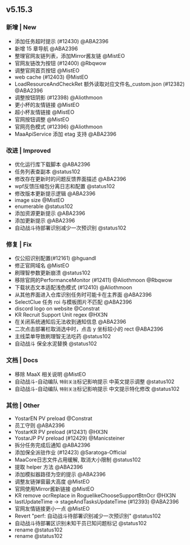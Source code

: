 ## v5.15.3

### 新增 | New

* 添加任务超时提示 (#12430) @ABA2396
* 新增 15 章导航 @ABA2396
* 整理官网友链列表，添加Mirror酱友链 @MistEO
* 官网友链改为按钮 (#12400) @Rbqwow
* 调整官网首页按钮 @MistEO
* web cache (#12403) @MistEO
* LoadResourceAndCheckRet 额外读取对应文件名_custom.json (#12382) @ABA2396
* 调整按钮阴影 (#12398) @Aliothmoon
* 更小杯的友情链接 @MistEO
* 超小杯友情链接 @MistEO
* 官网按钮调整 @MistEO
* 官网亮色模式 (#12396) @Aliothmoon
* MaaApiService 添加 etag 支持 @ABA2396

### 改进 | Improved

* 优化运行库下载脚本 @ABA2396
* 任务列表查副本 @status102
* 修改存在更新时的问题反馈界面描述 @ABA2396
* wpf反馈压缩包分离日志和配置 @status102
* 修改版本更新提示逻辑 @ABA2396
* image size @MistEO
* enumerable @status102
* 添加资源更新提示 @ABA2396
* 添加更新提示 @ABA2396
* 自动战斗待部署识别减少一次预识别 @status102

### 修复 | Fix

* 仅公招识别配置(#12161) @hguandl
* 修正官网域名 @MistEO
* 刷理智参数更新崩溃 @status102
* 移除官网的PerformanceMonitor (#12411) @Aliothmoon @Rbqwow
* 下载状态文本适配浅色模式 (#12410) @Aliothmoon
* 从其他界面进入仓库识别任务时可能卡在主界面 @ABA2396
* SelectClue 任务 roi 与模板图片不匹配 @ABA2396
* discord logo on website @Constrat
* KR Recruit Support Unit regex @HX3N
* 在关闭系统通知后无法收到通知信息 @ABA2396
* 二次点击部署栏取消选中时，点击 y 坐标较小的 rect @ABA2396
* 主线菜单导致刷理智无法吃药 @status102
* 自动战斗 保全水泥替换 @status102

### 文档 | Docs

* 移除 MaaX 相关说明 @MistEO
* 自动战斗-自动编队 `特别关注`标记影响提示 中英文提示调整 @status102
* 自动战斗-自动编队 `特别关注`标记影响提示 中文提示特化修改 @status102

### 其他 | Other

* YostarEN PV preload @Constrat
* 员工守则 @ABA2396
* YostarKR PV preload (#12431) @HX3N
* YostarJP PV preload (#12429) @Manicsteiner
* 拆分任务完成后通知 @ABA2396
* 添加保全派驻作业 (#12423) @Saratoga-Official
* MaaCore日志文件占用缓解, 取消大小限制 @status102
* 提取 helper 方法 @ABA2396
* 添加模拟器路径为空的提示 @ABA2396
* 调整友链弹窗最大高度 @MistEO
* 官网使用Mirror酱新链接 @MistEO
* KR remove ocrReplace in RoguelikeChooseSupportBtnOcr @HX3N
* lastUpdateTime -> stageAndTasksUpdateTime (#12393) @ABA2396
* 官网友情链接更小一点 @MistEO
* Revert "perf: 自动战斗待部署识别减少一次预识别" @status102
* 自动战斗待部署区识别未知干员已知问题标记 @status102
* rename @status102
* rename @status102
